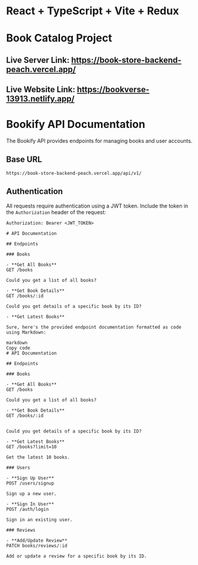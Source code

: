 # React + TypeScript + Vite + Redux

# Book Catalog Project

## Live Server Link: https://book-store-backend-peach.vercel.app/

## Live Website Link: https://bookverse-13913.netlify.app/

# Bookify API Documentation

The Bookify API provides endpoints for managing books and user accounts.

## Base URL

`https://book-store-backend-peach.vercel.app/api/v1/`

## Authentication

All requests require authentication using a JWT token. Include the token in the `Authorization` header of the request:

```HTTP
Authorization: Bearer <JWT_TOKEN>

# API Documentation

## Endpoints

### Books

- **Get All Books**
GET /books

Could you get a list of all books?

- **Get Book Details**
GET /books/:id

Could you get details of a specific book by its ID?

- **Get Latest Books**

Sure, here's the provided endpoint documentation formatted as code using Markdown:

markdown
Copy code
# API Documentation

## Endpoints

### Books

- **Get All Books**
GET /books

Could you get a list of all books?

- **Get Book Details**
GET /books/:id


Could you get details of a specific book by its ID?

- **Get Latest Books**
GET /books?limit=10

Get the latest 10 books.

### Users

- **Sign Up User**
POST /users/signup

Sign up a new user.

- **Sign In User**
POST /auth/login

Sign in an existing user.

### Reviews

- **Add/Update Review**
PATCH books/reviews/:id

Add or update a review for a specific book by its ID.
